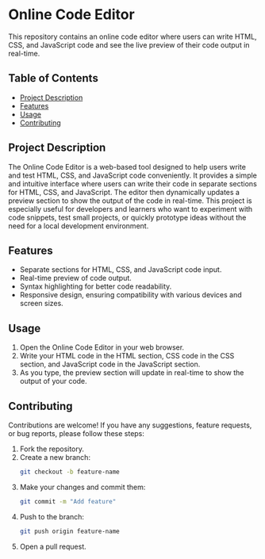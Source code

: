 # Online Code Editor

This repository contains an online code editor where users can write HTML, CSS, and JavaScript code and see the live preview of their code output in real-time.

## Table of Contents

- [Project Description](#project-description)
- [Features](#features)
- [Usage](#usage)
- [Contributing](#contributing)

## Project Description

The Online Code Editor is a web-based tool designed to help users write and test HTML, CSS, and JavaScript code conveniently. It provides a simple and intuitive interface where users can write their code in separate sections for HTML, CSS, and JavaScript. The editor then dynamically updates a preview section to show the output of the code in real-time. This project is especially useful for developers and learners who want to experiment with code snippets, test small projects, or quickly prototype ideas without the need for a local development environment.

## Features

- Separate sections for HTML, CSS, and JavaScript code input.
- Real-time preview of code output.
- Syntax highlighting for better code readability.
- Responsive design, ensuring compatibility with various devices and screen sizes.

## Usage

1. Open the Online Code Editor in your web browser.
2. Write your HTML code in the HTML section, CSS code in the CSS section, and JavaScript code in the JavaScript section.
3. As you type, the preview section will update in real-time to show the output of your code.

## Contributing

Contributions are welcome! If you have any suggestions, feature requests, or bug reports, please follow these steps:

1. Fork the repository.
2. Create a new branch:
    ```bash
    git checkout -b feature-name
    ```
3. Make your changes and commit them:
    ```bash
    git commit -m "Add feature"
    ```
4. Push to the branch:
    ```bash
    git push origin feature-name
    ```
5. Open a pull request.

